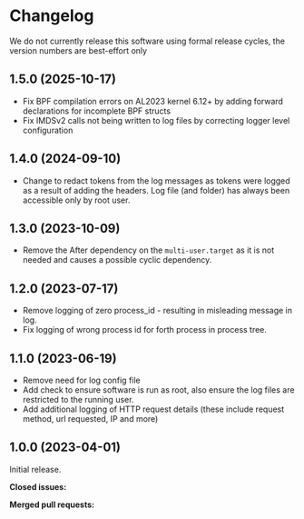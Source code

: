 # Changelog
We do not currently release this software using formal release cycles, the version numbers are best-effort only

## 1.5.0 (2025-10-17)
- Fix BPF compilation errors on AL2023 kernel 6.12+ by adding forward declarations for incomplete BPF structs
- Fix IMDSv2 calls not being written to log files by correcting logger level configuration

## 1.4.0 (2024-09-10)
- Change to redact tokens from the log messages as tokens were logged as a result of adding the headers.  Log file (and folder) has always been accessible only by root user.  

## 1.3.0 (2023-10-09)
- Remove the After dependency on the `multi-user.target` as it is not needed and causes a possible cyclic dependency.

## 1.2.0 (2023-07-17)
- Remove logging of zero process_id - resulting in misleading message in log.
- Fix logging of wrong process id for forth process in process tree.

## 1.1.0 (2023-06-19)
- Remove need for log config file
- Add check to ensure software is run as root, also ensure the log files are restricted to the running user.
- Add additional logging of HTTP request details (these include request method, url requested, IP and more)

## 1.0.0 (2023-04-01)
Initial release.

**Closed issues:**

**Merged pull requests:**
